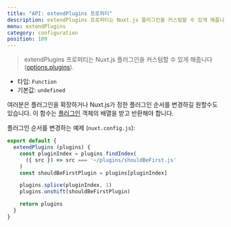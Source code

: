 ```yaml
---
title: "API: extendPlugins 프로퍼티"
description: extendPlugins 프로퍼티는 Nuxt.js 플러그인을 커스텀할 수 있게 해줍니다.
menu: extendPlugins
category: configuration
position: 109
---
```


> extendPlugins 프로퍼티는 Nuxt.js 플러그인을 커스텀할 수 있게 해줍니다 ([options.plugins](/api/configuration-plugins)).

- 타입: `Function`
- 기본값: `undefined`

여러분은 플러그인을 확장하거나 Nuxt.js가 정한 플러그인 순서를 변경하길 원할수도 있습니다.
이 함수는 [플러그인](/api/configuration-plugins) 객체의 배열을 받고 반환해야 합니다.

플러그인 순서를 변경하는 예제 (`nuxt.config.js`):

```js
export default {
  extendPlugins (plugins) {
    const pluginIndex = plugins.findIndex(
      ({ src }) => src === '~/plugins/shouldBeFirst.js'
    )
    const shouldBeFirstPlugin = plugins[pluginIndex]

    plugins.splice(pluginIndex, 1)
    plugins.unshift(shouldBeFirstPlugin)

    return plugins
  }
}
```
